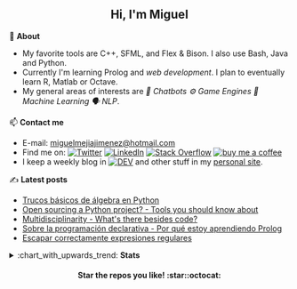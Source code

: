 <h2 align="center">Hi, I'm Miguel</h2>

:page_facing_up: **About**

- My favorite tools are C++, SFML, and Flex & Bison. I also use Bash, Java and Python.
- Currently I'm learning Prolog and _web development_. I plan to eventually learn R, Matlab or Octave.
- My general areas of interests are <i>:robot: Chatbots :gear: Game Engines :brain: Machine Learning :speaking_head: NLP</i>.

:mailbox: **Contact me**

- E-mail: miguelmejiajimenez@hotmail.com
- Find me on: [![Twitter](https://img.shields.io/badge/-Twitter-1DA1F2?style=flat-square&logo=twitter&logoColor=white)](https://twitter.com/MiguelMJdev) [![LinkedIn](https://img.shields.io/badge/-LinkedIn-0077B5?style=flat-square&logo=linkedin&logoColor=white)](https://www.linkedin.com/in/miguel-mej%C3%ADa-jim%C3%A9nez/?locale=en_US) [![Stack Overflow](https://img.shields.io/badge/-Stack_Overflow-FE7A16?style=flat-square&logo=stack-overflow&logoColor=white)](https://stackoverflow.com/users/8757033) [![buy me a coffee](https://img.shields.io/badge/-buy_me_a_coffe-FF813F?style=flat-square&logo=buy-me-a-coffee&logoColor=white)](https://www.buymeacoffee.com/miguelmj)
- I keep a weekly blog in [![DEV](https://img.shields.io/badge/-DEV-black?&style=flat-square&logo=dev.to&logoColor=white)](https://dev.to/miguelmj) and other stuff in my [personal site](https://miguelmj.github.io).

:writing_hand: **Latest posts**

<!-- BLOG-POST-LIST:START -->

- [Trucos básicos de álgebra en Python](https://dev.to/miguelmj/trucos-basicos-de-algebra-en-python-48mf)
- [Open sourcing a Python project? - Tools you should know about](https://dev.to/miguelmj/open-sourcing-a-python-project-tools-you-should-know-about-8bc)
- [Multidisciplinarity - What's there besides code?](https://dev.to/miguelmj/multidisciplinarity-what-s-there-besides-code-2en9)
- [Sobre la programación declarativa - Por qué estoy aprendiendo Prolog](https://dev.to/miguelmj/sobre-la-programacion-declarativa-por-que-estoy-aprendiendo-prolog-3o8c)
- [Escapar correctamente expresiones regulares](https://dev.to/miguelmj/escapar-correctamente-expresiones-regulares-dl2)

<!-- BLOG-POST-LIST:END -->

<details>
    <summary>:chart_with_upwards_trend: <b>Stats</b></summary>
    <b>Stack Exchange</b><br>
    <a href="https://stackexchange.com/users/11967851">
        <img src="https://stackexchange.com/users/flair/11967851.png" width="208" height="58">
    </a><br>
    <b>GitHub</b><br>
    <p align="left"><a href="https://github.com/anuraghazra/github-readme-stats">
      <img align="center" src="https://github-readme-stats.vercel.app/api?username=MiguelMJ&show_icons=true&hide_rank=true&line_height=20&disable_animations=true">  
    </a>
    <a href="https://github.com/anuraghazra/github-readme-stats">
      <img align="center" src="https://github-readme-stats.vercel.app/api/top-langs/?username=MiguelMJ&layout=compact&exclude_repo=MiguelMJ,MiguelMJ.github.io">
    </a>
    </p>
</details>



<h4 align="center">Star the repos you like! :star::octocat:</h4>
